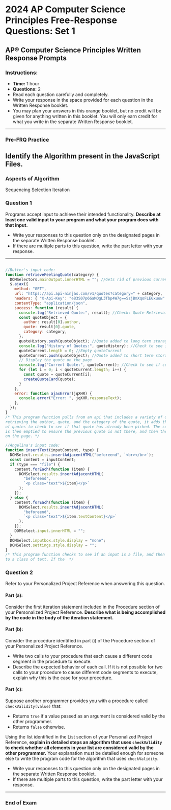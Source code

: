# 2024 AP Computer Science Principles Free-Response Questions: Set 1

## AP® Computer Science Principles Written Response Prompts

### Instructions:
- **Time:** 1 hour
- **Questions:** 2
- Read each question carefully and completely.
- Write your response in the space provided for each question in the Written Response booklet.
- You may plan your answers in this orange booklet, but no credit will be given for anything written in this booklet. You will only earn credit for what you write in the separate Written Response booklet.

---
### Pre-FRQ Practice

## Identify the Algorithm present in the JavaScript Files. 
### Aspects of Algorithm
Sequencing
Selection 
Iteration



### Question 1
Programs accept input to achieve their intended functionality. **Describe at least one valid input to your program and what your program does with that input.**

- Write your responses to this question only on the designated pages in the separate Written Response booklet.
- If there are multiple parts to this question, write the part letter with your response.

---
```Javascript

//Butter's input code:
function retrieveFeelingQuote(category) {
  DOMSelectors.mainOutput.innerHTML = ""; //Gets rid of previous current quote
  $.ajax({
    method: "GET",
    url: "https://api.api-ninjas.com/v1/quotes?category=" + category,
    headers: { "X-Api-Key": "e83S07p6GaMOgL3Tbp4W7g==SzjBmXqoFLEGxuow" },
    contentType: "application/json",
    success: function (result) {
      console.log("Retrieved Quote:", result); //Check: Quote Retrieval
      const quoteObject = {
        author: result[0].author,
        quote: result[0].quote,
        category: category,
      };
      quoteHistory.push(quoteObject); //Quote added to long term storage (History)
      console.log("History of Quotes:", quoteHistory); //Check to see if in long term
      quoteCurrent.length = 0; //Empty quoteCurrent
      quoteCurrent.push(quoteObject); //Quote added to short term storage (Current Quote)
      // Display the quote on the page
      console.log("Current Quote:", quoteCurrent); //Check to see if current quote works
      for (let i = 0; i < quoteCurrent.length; i++) {
        const quote = quoteCurrent[i];
        createQuoteCard(quote);
      }
    },
    error: function ajaxError(jqXHR) {
      console.error("Error: ", jqXHR.responseText);
    },
  });
}
/* This program function pulls from an api that includes a variety of quotes and after 
retrieving the author, quote, and the category of the quote, it adds the quote to list 
of quotes to check to see if that quote has already been picked. The current quote list
is then emptied to ensure the previous quote is not there, and then the quote is displayed
on the page. */

//Angelina's input code:
function insertText(inputContent, type) {
  DOMSelect.results.insertAdjacentHTML("beforeend", `<br></br>`);
  const content = inputContent;
  if (type === "file") {
    content.forEach(function (item) {
      DOMSelect.results.insertAdjacentHTML(
        "beforeend",
        `<p class="text">${item}</p>`
      );
    });
  } else {
    content.forEach(function (item) {
      DOMSelect.results.insertAdjacentHTML(
        "beforeend",
        `<p class="text">${item.textContent}</p>`
      );
    });
    DOMSelect.input.innerHTML = "";
  }
  DOMSelect.inputbox.style.display = "none";
  DOMSelect.settings.style.display = "";
}
/* This program function checks to see if an input is a file, and then it inserts it
to a class of text. If the  */

```

### Question 2
Refer to your Personalized Project Reference when answering this question.

#### Part (a):
Consider the first iteration statement included in the Procedure section of your Personalized Project Reference. **Describe what is being accomplished by the code in the body of the iteration statement.**

#### Part (b):
Consider the procedure identified in part (i) of the Procedure section of your Personalized Project Reference.
- Write two calls to your procedure that each cause a different code segment in the procedure to execute.
- Describe the expected behavior of each call. If it is not possible for two calls to your procedure to cause different code segments to execute, explain why this is the case for your procedure.

#### Part (c):
Suppose another programmer provides you with a procedure called `checkValidity(value)` that:
- Returns `true` if a value passed as an argument is considered valid by the other programmer.
- Returns `false` otherwise.

Using the list identified in the List section of your Personalized Project Reference, **explain in detailed steps an algorithm that uses `checkValidity` to check whether all elements in your list are considered valid by the other programmer.** Your explanation must be detailed enough for someone else to write the program code for the algorithm that uses `checkValidity`.

- Write your responses to this question only on the designated pages in the separate Written Response booklet.
- If there are multiple parts to this question, write the part letter with your response.

---

### End of Exam

